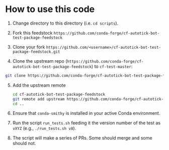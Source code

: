 # How to use this code

1. Change directory to this directory (i.e. `cd scripts`).

2. Fork this feedstock `https://github.com/conda-forge/cf-autotick-bot-test-package-feedstock`

3. Clone your fork `https://github.com/<username>/cf-autotick-bot-test-package-feedstock.git`

4. Clone the upstream repo (`https://github.com/conda-forge/cf-autotick-bot-test-package-feedstock`) to `cf-test-master`:

  ```bash
  git clone https://github.com/conda-forge/cf-autotick-bot-test-package-feedstock.git cf-test-master
  ```

5. Add the upstream remote

   ```bash
   cd cf-autotick-bot-test-package-feedstock
   git remote add upstream https://github.com/conda-forge/cf-autotick-bot-test-package-feedstock.git
   cd ..
   ```

6. Ensure that `conda-smithy` is installed in your active Conda environment.

7. Run the script `run_tests.sh` feeding it the version number of the test as `vXYZ`
   (e.g., `./run_tests.sh v8`).

8. The script will make a series of PRs. Some should merge and some should not.
